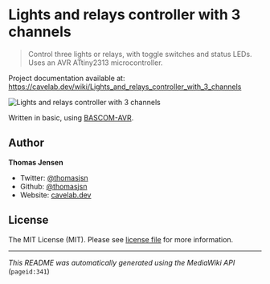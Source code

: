 # Lights and relays controller with 3 channels

> Control three lights or relays, with toggle switches and status LEDs. Uses an AVR ATtiny2313 microcontroller.

Project documentation available at: https://cavelab.dev/wiki/Lights_and_relays_controller_with_3_channels

![Lights and relays controller with 3 channels](https://cavelab.dev/images/b/bb/Lights-controller-in-rack-box-q09d5q.jpeg)

Written in basic, using [BASCOM-AVR](http://www.mcselec.com/).

## Author
**Thomas Jensen**
* Twitter: [@thomasjsn](https://twitter.com/thomasjsn)
* Github: [@thomasjsn](https://github.com/thomasjsn)
* Website: [cavelab.dev](https://cavelab.dev/wiki/User:Thomas)

## License
The MIT License (MIT). Please see [license file](LICENSE.txt) for more information.

---
_This README was automatically generated using the MediaWiki API_ (`pageid:341`)
